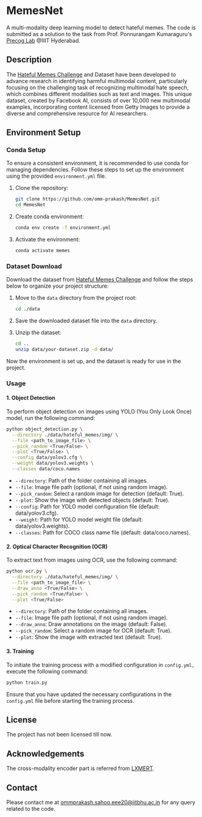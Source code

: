 # MemesNet
A multi-modality deep learning model to detect hateful memes. The code is submitted as a solution to the task from Prof. Ponnurangam Kumaraguru's [Precog Lab](https://precog.iiit.ac.in/) @IIIT Hyderabad. 

## Description
The [Hateful Memes Challenge](https://hatefulmemeschallenge.com/#download) and Dataset have been developed to advance research in identifying harmful multimodal content, particularly focusing on the challenging task of recognizing multimodal hate speech, which combines different modalities such as text and images. This unique dataset, created by Facebook AI, consists of over 10,000 new multimodal examples, incorporating content licensed from Getty Images to provide a diverse and comprehensive resource for AI researchers.

## Environment Setup

### Conda Setup
To ensure a consistent environment, it is recommended to use conda for managing dependencies. Follow these steps to set up the environment using the provided `environment.yml` file.

1. Clone the repository:
   ```bash
   git clone https://github.com/omm-prakash/MemesNet.git
   cd MemesNet
   ```

2. Create conda environment:
   ```bash
   conda env create -f environment.yml
   ```

3. Activate the environment:
   ```bash
   conda activate memes
   ```

### Dataset Download
Download the dataset from [Hateful Memes Challenge](https://hatefulmemeschallenge.com/#download) and follow the steps below to organize your project structure:

1. Move to the `data` directory from the project root:
   ```bash
   cd ./data
   ```

2. Save the downloaded dataset file into the `data` directory.

3. Unzip the dataset:
   ```bash
   cd ..
   unzip data/your-dataset.zip -d data/
   ```

Now the environment is set up, and the dataset is ready for use in the project.

### Usage

#### 1. Object Detection

To perform object detection on images using YOLO (You Only Look Once) model, run the following command:

```bash
python object_detection.py \
  --directory ./data/hateful_memes/img/ \
  --file <path_to_image_file> \
  --pick_random <True/False> \
  --plot <True/False> \
  --config data/yolov3.cfg \
  --weight data/yolov3.weights \
  --classes data/coco.names
```

- `--directory`: Path of the folder containing all images.
- `--file`: Image file path (optional, if not using random image).
- `--pick_random`: Select a random image for detection (default: True).
- `--plot`: Show the image with detected objects (default: True).
- `--config`: Path for YOLO model configuration file (default: data/yolov3.cfg).
- `--weight`: Path for YOLO model weight file (default: data/yolov3.weights).
- `--classes`: Path for COCO class name file (default: data/coco.names).

#### 2. Optical Character Recognition (OCR)

To extract text from images using OCR, use the following command:

```bash
python ocr.py \
  --directory ./data/hateful_memes/img/ \
  --file <path_to_image_file> \
  --draw_anno <True/False> \
  --pick_random <True/False> \
  --plot <True/False>
```

- `--directory`: Path of the folder containing all images.
- `--file`: Image file path (optional, if not using random image).
- `--draw_anno`: Draw annotations on the image (default: False).
- `--pick_random`: Select a random image for OCR (default: True).
- `--plot`: Show the image with extracted text (default: True).

#### 3. Training

To initiate the training process with a modified configuration in `config.yml,` execute the following command:

```bash
python train.py
```
Ensure that you have updated the necessary configurations in the `config.yml` file before starting the training process.

## License
The project has not been licensed till now.

## Acknowledgements
The cross-modality encoder part is referred from [LXMERT](https://arxiv.org/abs/1908.07490). 

## Contact
Please contact me at ommprakash.sahoo.eee20@iitbhu.ac.in for any query related to the code.
